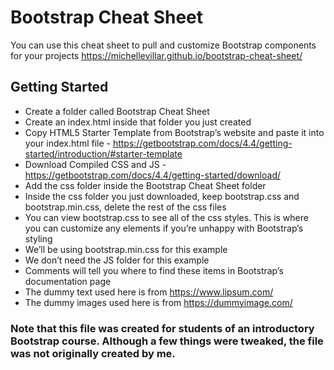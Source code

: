 # Bootstrap Cheat Sheet

You can use this cheat sheet to pull and customize Bootstrap components for your projects
https://michellevillar.github.io/bootstrap-cheat-sheet/

## Getting Started

* Create a folder called Bootstrap Cheat Sheet
* Create an index.html inside that folder you just created
* Copy HTML5 Starter Template from Bootstrap’s website and paste it into your index.html file -  https://getbootstrap.com/docs/4.4/getting-started/introduction/#starter-template
* Download Compiled CSS and JS - https://getbootstrap.com/docs/4.4/getting-started/download/
* Add the css folder inside the Bootstrap Cheat Sheet folder
* Inside the css folder you just downloaded, keep bootstrap.css and bootstrap.min.css, delete the rest of the css files
* You can view bootstrap.css to see all of the css styles. This is where you can customize any elements if you’re unhappy with Bootstrap’s styling
* We’ll be using bootstrap.min.css for this example
* We don’t need the JS folder for this example
* Comments will tell you where to find these items in Bootstrap’s documentation page
* The dummy text used here is from https://www.lipsum.com/
* The dummy images used here is from https://dummyimage.com/

### Note that this file was created for students of an introductory Bootstrap course. Although a few things were tweaked, the file was not originally created by me. 
